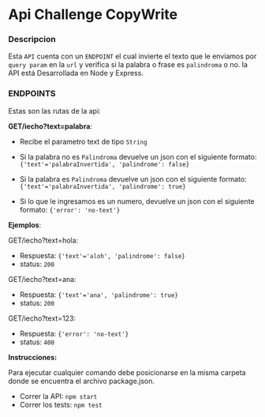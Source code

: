 # Api Challenge CopyWrite



### Descripcion

Esta `API` cuenta con un `ENDPOINT` el cual invierte el texto que le enviamos por `query param` en la `url` y verifica si la palabra o frase es `palindroma` o no. la API está Desarrollada en Node y Express.

### ENDPOINTS

Estas son las rutas de la api:

**GET/iecho?text=palabra**:

* Recibe el parametro text de tipo `String` 

* Si la palabra no es `Palindroma` devuelve un json con el siguiente formato: `{'text'='palabraInvertida', 'palindrome': false}`

* Si la palabra es `Palindroma` devuelve un json con el siguiente formato: `{'text'='palabraInvertida', 'palindrome': true}`

* Si lo que le ingresamos es un numero, devuelve un json con el siguiente formato: `{'error': 'no-text'}`
 
 **Ejemplos**:

GET/iecho?text=hola:
* Respuesta: `{'text'='aloh', 'palindrome': false}`
* status: `200`

GET/iecho?text=ana:
* Respuesta: `{'text'='ana', 'palindrome': true}`
* status: `200`

GET/iecho?text=123:
* Respuesta: `{'error': 'no-text'}`
* status: `400`

**Instrucciones:**

Para ejecutar cualquier comando debe posicionarse en la misma carpeta donde se encuentra el archivo package.json.

* Correr la API: `npm start`
* Correr los tests: `npm test`
